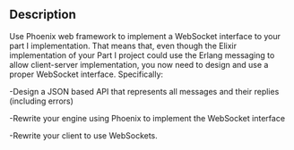 ## Description

Use Phoenix web framework to implement a WebSocket interface to your part I implementation. That means that, even though the Elixir implementation of your Part I project could use the Erlang messaging to allow client-server implementation, you now need to design and use a proper WebSocket interface. 
Specifically:

-Design a JSON based API that represents all messages and their replies (including errors)

-Rewrite your engine using Phoenix to implement the WebSocket interface

-Rewrite your client to use WebSockets.
